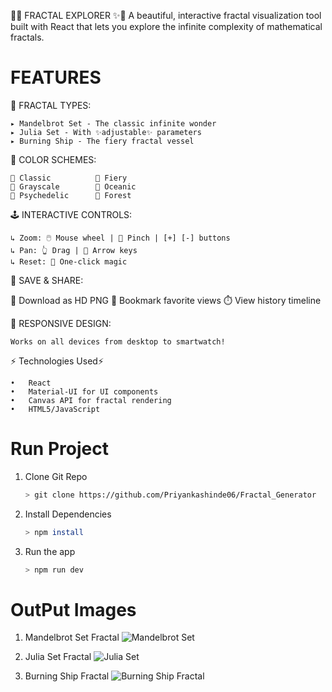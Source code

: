 🌌✨ FRACTAL EXPLORER ✨🌌
A beautiful, interactive fractal visualization tool built with React that lets you explore the infinite complexity of mathematical fractals.

# FEATURES  

🔮 FRACTAL TYPES:

    ▸ Mandelbrot Set - The classic infinite wonder
    ▸ Julia Set - With ✨adjustable✨ parameters
    ▸ Burning Ship - The fiery fractal vessel

🎨 COLOR SCHEMES:  

    🔘 Classic          🔘 Fiery
    🔘 Grayscale        🔘 Oceanic
    🔘 Psychedelic      🔘 Forest

🕹️ INTERACTIVE CONTROLS:

    ↳ Zoom: 🖱️ Mouse wheel | 📱 Pinch | [+] [-] buttons
    ↳ Pan: 👆 Drag | 🏹 Arrow keys
    ↳ Reset: 💫 One-click magic

💾 SAVE & SHARE:

  📸 Download as HD PNG
  🔖 Bookmark favorite views
  ⏱️ View history timeline


📱 RESPONSIVE DESIGN:


    Works on all devices from desktop to smartwatch!


⚡ Technologies Used⚡

    •	React
    •	Material-UI for UI components
    •	Canvas API for fractal rendering
    •	HTML5/JavaScript

# Run Project

1. Clone Git Repo
    ```bash
    > git clone https://github.com/Priyankashinde06/Fractal_Generator

2. Install Dependencies
    ```bash
    > npm install

3. Run the app
    ```bash
    > npm run dev

# OutPut Images

1. Mandelbrot Set Fractal
![Mandelbrot Set](https://github.com/user-attachments/assets/c7144c2d-5c84-46d8-b3cc-61ddc7b97f0c)

2. Julia Set Fractal
![Julia Set](https://github.com/user-attachments/assets/ce1cab32-4205-4dba-8f5f-496a6115527b)

3. Burning Ship Fractal
![Burning Ship Fractal](https://github.com/user-attachments/assets/3e7e9d0b-6e3e-4228-8311-aed5ec1c97a9)

